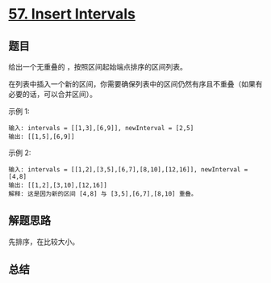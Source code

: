 # [57. Insert Intervals](https://leetcode-cn.com/problems/insert-interval/)

## 题目


给出一个无重叠的 ，按照区间起始端点排序的区间列表。

在列表中插入一个新的区间，你需要确保列表中的区间仍然有序且不重叠（如果有必要的话，可以合并区间）。

示例 1:

```
输入: intervals = [[1,3],[6,9]], newInterval = [2,5]
输出: [[1,5],[6,9]]
```

示例 2:

```
输入: intervals = [[1,2],[3,5],[6,7],[8,10],[12,16]], newInterval = [4,8]
输出: [[1,2],[3,10],[12,16]]
解释: 这是因为新的区间 [4,8] 与 [3,5],[6,7],[8,10] 重叠。
```


## 解题思路


先排序，在比较大小。




## 总结


